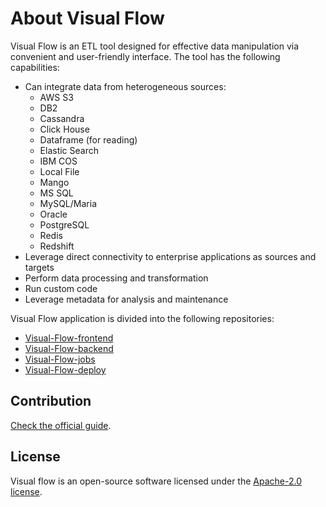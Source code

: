 # About Visual Flow

Visual Flow is an ETL tool designed for effective data manipulation via convenient and user-friendly interface. The tool has the following capabilities:

- Can integrate data from heterogeneous sources:
  - AWS S3
  - DB2
  - Cassandra
  - Click House
  - Dataframe (for reading)
  - Elastic Search
  - IBM COS
  - Local File
  - Mango
  - MS SQL
  - MySQL/Maria
  - Oracle
  - PostgreSQL
  - Redis
  - Redshift
- Leverage direct connectivity to enterprise applications as sources and targets
- Perform data processing and transformation
- Run custom code
- Leverage metadata for analysis and maintenance

Visual Flow application is divided into the following repositories:

- [Visual-Flow-frontend](https://github.com/ibagroup-eu/Visual-Flow-frontend)
- [Visual-Flow-backend](https://github.com/ibagroup-eu/Visual-Flow-backend)
- [Visual-Flow-jobs](https://github.com/ibagroup-eu/Visual-Flow-jobs)
- [Visual-Flow-deploy](https://github.com/ibagroup-eu/Visual-Flow-deploy)

## Contribution

[Check the official guide](./CONTRIBUTING.md).

## License

Visual flow is an open-source software licensed under the [Apache-2.0 license](./LICENSE).
